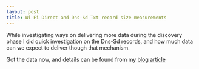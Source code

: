 ```yaml
---
layout: post
title: Wi-Fi Direct and Dns-Sd Txt record size measurements
---
```

While investigating ways on delivering more data during the discovery phase I did quick investigation on the Dns-Sd records, and how much data can we expect to deliver though that mechanism.

Got the data now, and details can be found from my [blog article](http://www.drjukka.com/blog/wordpress/?p=127)
